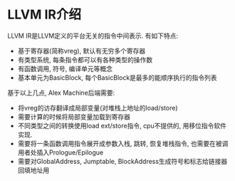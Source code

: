# LLVM IR介绍

LLVM IR是LLVM定义的平台无关的指令中间表示.
有如下特点:
- 基于寄存器(简称vreg), 默认有无穷多个寄存器
- 有类型系统, 每条指令都可以有各种类型的操作数
- 有函数调用, 符号, 编译单元等概念
- 基本单元为BasicBlock, 每个BasicBlock是最多的能顺序执行的指令列表

基于以上几点, Alex Machine后端需要:
- 将vreg的访存翻译成局部变量(对堆栈上地址的load/store)
- 需要计算的时候将局部变量加载到寄存器
- 不同类型之间的转换使用load ext/store指令, cpu不提供的, 用移位指令软件实现.
- 需要将一条函数调用指令展开成参数入栈, 跳转, 恢复堆栈指令, 也需要在被调用者处插入Prologue/Epilogue
- 需要对GlobalAddress, Jumptable, BlockAddress生成符号和标志给链接器回填地址用
